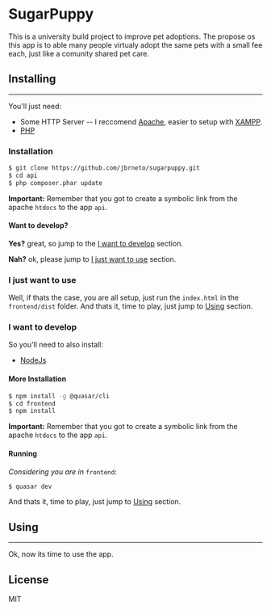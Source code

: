 # SugarPuppy
This is a university build project to improve pet adoptions. The propose os this app is to able many people virtualy adopt the same pets with a small fee each, just like a comunity shared pet care.
## Installing
-----------
You'll just need:
 - Some HTTP Server
 -- I reccomend [Apache](https://www.apache.org/), easier to setup with [XAMPP](https://www.apachefriends.org/).
 - [PHP](https://www.php.net/)
### Installation
```sh
$ git clone https://github.com/jbrneto/sugarpuppy.git
$ cd api
$ php composer.phar update
```
**Important:** Remember that you got to create a symbolic link from the apache `htdocs` to the app `api`.
#### Want to develop?
**Yes?** great, so jump to the [I want to develop](#i-want-to-develop) section.

**Nah?** ok, please jump to [I just want to use](#i-just-want-to-use) section.
### I just want to use
Well, if thats the case, you are all setup, just run the `index.html` in the `frontend/dist` folder.
And thats it, time to play, just jump to [Using](#using) section.
### I want to develop
So you'll need to also install:
 - [NodeJs](https://nodejs.org/)
#### More Installation
```sh
$ npm install -g @quasar/cli
$ cd frontend
$ npm install
```
**Important:** Remember that you got to create a symbolic link from the apache `htdocs` to the app `api`.
#### Running
*Considering you are in* `frontend`:
```sh
$ quasar dev
```
And thats it, time to play, just jump to [Using](#using) section.
## Using
-----------
Ok, now its time to use the app.

License
---------
MIT
